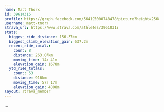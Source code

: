 ```yaml
---
name: Matt Thorx
id: 39610315
profile: https://graph.facebook.com/564195000748478/picture?height=256&width=256
username: matt-thorx
strava_url: https://www.strava.com/athletes/39610315
stats:
  biggest_ride_distance: 156.37km
  biggest_climb_elevation_gain: 637.2m
  recent_ride_totals:
    count: 8
    distance: 263.07km
    moving_time: 14h 41m
    elevation_gain: 1678m
  ytd_ride_totals:
    count: 53
    distance: 916km
    moving_time: 57h 17m
    elevation_gain: 4808m
layout: strava_member
--- 
```

...
